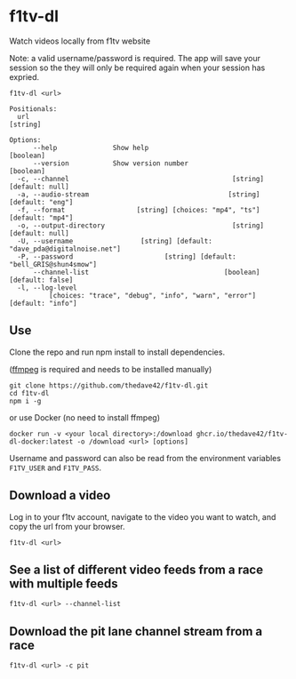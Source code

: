 # f1tv-dl

Watch videos locally from f1tv website

Note: a valid username/password is required. The app will save your session so the they will only be required again when your session has expried.

```
f1tv-dl <url>

Positionals:
  url                                                                   [string]

Options:
      --help              Show help                                    [boolean]
      --version           Show version number                          [boolean]
  -c, --channel                                         [string] [default: null]
  -a, --audio-stream                                   [string] [default: "eng"]
  -f, --format                  [string] [choices: "mp4", "ts"] [default: "mp4"]
  -o, --output-directory                                [string] [default: null]
  -U, --username                 [string] [default: "dave_pda@digitalnoise.net"]
  -P, --password                       [string] [default: "bell_GRIS@shun4smow"]
      --channel-list                                  [boolean] [default: false]
  -l, --log-level
          [choices: "trace", "debug", "info", "warn", "error"] [default: "info"]
```

## Use

Clone the repo and run npm install to install dependencies.

([ffmpeg](https://www.ffmpeg.org/) is required and needs to be installed manually)

```
git clone https://github.com/thedave42/f1tv-dl.git
cd f1tv-dl
npm i -g
```

or use Docker (no need to install ffmpeg)

```
docker run -v <your local directory>:/download ghcr.io/thedave42/f1tv-dl-docker:latest -o /download <url> [options]
```

Username and password can also be read from the environment variables `F1TV_USER` and `F1TV_PASS`.

## Download a video

Log in to your f1tv account, navigate to the video you want to watch, and copy the url from your browser.

`f1tv-dl <url>`

## See a list of different video feeds from a race with multiple feeds

`f1tv-dl <url> --channel-list`

## Download the pit lane channel stream from a race

`f1tv-dl <url> -c pit`
